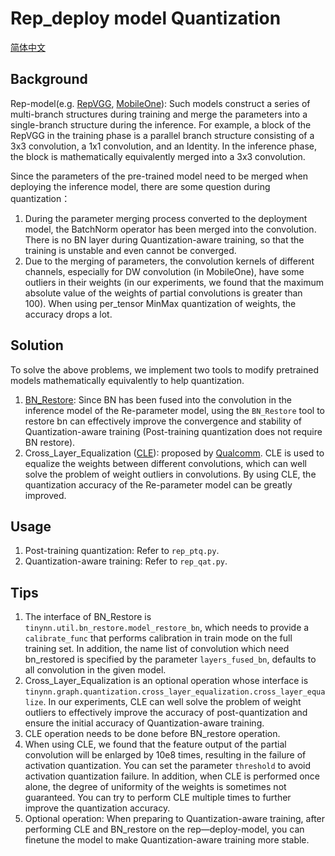 # Rep_deploy model Quantization
[简体中文](README_zh-CN.md)

## Background

Rep-model(e.g. [RepVGG](https://arxiv.org/abs/2101.03697), [MobileOne](https://arxiv.org/abs/2206.04040)): Such models construct a series of multi-branch structures during training and merge the parameters into a single-branch structure during the inference.
For example, a block of the RepVGG in the training phase is a parallel branch structure consisting of a 3x3 convolution, a 1x1 convolution, and an Identity. In the inference phase, the block is mathematically equivalently merged into a 3x3 convolution.

Since the parameters of the pre-trained model need to be merged when deploying the inference model, there are some question during quantization：
1. During the parameter merging process converted to the deployment model, the BatchNorm operator has been merged into the convolution. There is no BN layer during Quantization-aware training, so that the training is unstable and even cannot be converged.
2. Due to the merging of parameters, the convolution kernels of different channels, especially for DW convolution (in MobileOne), have some outliers in their weights (in our experiments, we found that the maximum absolute value of the weights of partial convolutions is greater than 100). When using per_tensor MinMax quantization of weights, the accuracy drops a lot.

## Solution

To solve the above problems, we implement two tools to modify pretrained models mathematically equivalently to help quantization.
1. [BN_Restore](../../../tinynn/util/bn_restore.py): Since BN has been fused into the convolution in the inference model of the Re-parameter model, using the `BN_Restore` tool to restore bn can effectively improve the convergence and stability of Quantization-aware training (Post-training quantization does not require BN restore).
2. Cross_Layer_Equalization ([CLE](../../../tinynn/graph/quantization/cross_layer_equalization.py)): proposed by [Qualcomm](https://arxiv.org/abs/1906.04721). CLE is used to equalize the weights between different convolutions, which can well solve the problem of weight outliers in convolutions. By using CLE, the quantization accuracy of the Re-parameter model can be greatly improved.

## Usage

1. Post-training quantization: Refer to `rep_ptq.py`.
2. Quantization-aware training: Refer to `rep_qat.py`.

## Tips

1. The interface of BN_Restore is `tinynn.util.bn_restore.model_restore_bn`, which needs to provide a `calibrate_func` that performs calibration in train mode on the full training set.
In addition, the name list of convolution which need bn_restored is specified by the parameter `layers_fused_bn`, defaults to all convolution in the given model.
2. Cross_Layer_Equalization is an optional operation whose interface is `tinynn.graph.quantization.cross_layer_equalization.cross_layer_equalize`.
In our experiments, CLE can well solve the problem of weight outliers to effectively improve the accuracy of post-quantization and ensure the initial accuracy of Quantization-aware training.
3. CLE operation needs to be done before BN_restore operation.
4. When using CLE, we found that the feature output of the partial convolution will be enlarged by 10e8 times, resulting in the failure of activation quantization. You can set the parameter `threshold` to avoid activation quantization failure.
In addition, when CLE is performed once alone, the degree of uniformity of the weights is sometimes not guaranteed. You can try to perform CLE multiple times to further improve the quantization accuracy.
5. Optional operation: When preparing to Quantization-aware training, after performing CLE and BN_restore on the rep—deploy-model, you can finetune the model to make Quantization-aware training more stable.
